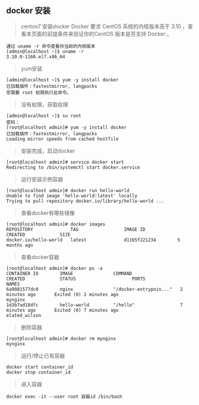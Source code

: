 ## docker 安装
> centos7 安装docker
> Docker 要求 CentOS 系统的内核版本高于 3.10 ，查看本页面的前提条件来验证你的CentOS 版本是否支持 Docker 。

```
通过 uname -r 命令查看你当前的内核版本
[admin@localhost ~]$ uname -r
3.10.0-1160.el7.x86_64
```
> yum安装
```
[admin@localhost ~]$ yum -y install docker
已加载插件：fastestmirror, langpacks
您需要 root 权限执行此命令。
```
> 没有权限，获取权限
```
[admin@localhost ~]$ su root
密码：
[root@localhost admin]# yum -y install docker
已加载插件：fastestmirror, langpacks
Loading mirror speeds from cached hostfile

```
> 安装完成，启动docker
```
[root@localhost admin]# service docker start
Redirecting to /bin/systemctl start docker.service
```
> 运行安装示例容器
```
[root@localhost admin]# docker run hello-world
Unable to find image 'hello-world:latest' locally
Trying to pull repository docker.io/library/hello-world ... 
```
> 查看docker有哪些镜像
```
[root@localhost admin]# docker images
REPOSITORY              TAG                 IMAGE ID            CREATED             SIZE
docker.io/hello-world   latest              d1165f221234        5 months ago 
```
> 查看docker容器
```
[root@localhost admin]# docker ps -a
CONTAINER ID        IMAGE               COMMAND                  CREATED             STATUS                     PORTS               NAMES
6a9081577dc0        nginx               "/docker-entrypoin..."   2 minutes ago       Exited (0) 2 minutes ago                       mynginx
1d3b7ad18dfc        hello-world         "/hello"                 7 minutes ago       Exited (0) 7 minutes ago                       elated_wilson

```
> 删除容器
```
[root@localhost admin]# docker rm mynginx
mynginx

```
> 运行/停止已有容器
```
docker start container_id
docker stop container_id
```

> 进入容器
```
docker exec -it --user root 容器id /bin/bash
```